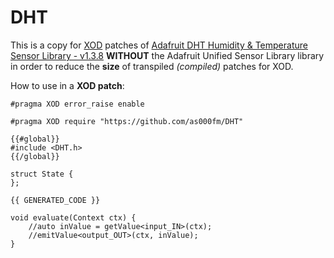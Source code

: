 # DHT
This is a copy for [XOD](https://xod.io/) patches of [Adafruit DHT Humidity & Temperature Sensor Library - v1.3.8](https://github.com/adafruit/DHT-sensor-library) **WITHOUT** the Adafruit Unified Sensor Library library in order to reduce the **size** of transpiled *(compiled)* patches for XOD.

How to use in a **XOD patch**:

````
#pragma XOD error_raise enable

#pragma XOD require "https://github.com/as000fm/DHT"

{{#global}}
#include <DHT.h>
{{/global}}

struct State {
};

{{ GENERATED_CODE }}

void evaluate(Context ctx) {
    //auto inValue = getValue<input_IN>(ctx);
    //emitValue<output_OUT>(ctx, inValue);
}
````
